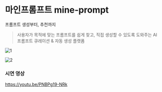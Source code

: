 # 마인프롬프트 mine-prompt
프롬프트 생성부터, 추천까지 <br>
> 사용자가 목적에 맞는 프롬프트를 쉽게 찾고, 직접 생성할 수 있도록 도와주는 AI 프롬프트 큐레이션 & 자동 생성 플랫폼


![1](https://github.com/user-attachments/assets/ac5d4031-96f8-4d86-bf54-e7f62574271e)

![2](https://github.com/user-attachments/assets/fd14ffd5-3afb-4b05-a8bc-5a7cecde4e03)


### 시연 영상
https://youtu.be/PNBPg19-NRk
